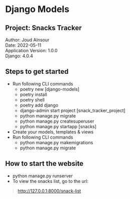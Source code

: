 # Django Models
## Project: Snacks Tracker
Author: Joud Alnsour<br>
Date: 2022-05-11<br>
Application Version: 1.0.0<br>
Django: 4.0.4
## Steps to get started
- Run following CLI commands
     - poetry new [django-models]
     - poetry install
     - poetry shell
     - poetry add django
     - django-admin start project [snack_tracker_project]
     - python manage.py migrate
     - python manage.py createsuperuser
     - python manage.py startapp [snacks]
- Create your models, templates & views
- Run following CLI commands
     - python manage.py makemigrations
     - python manage.py migrate
## How to start the website 
- python manage.py runserver
- To view the snacks list, go to the url: 
>http://127.0.0.1:8000/snack-list